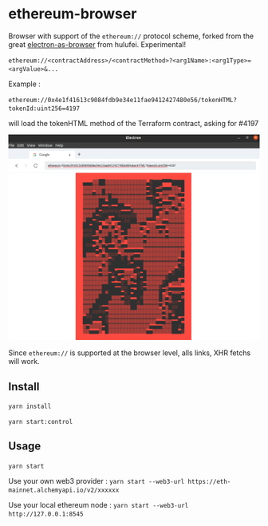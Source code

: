 # ethereum-browser

Browser with support of the `ethereum://` protocol scheme, forked from the great [electron-as-browser](https://github.com/hulufei/electron-as-browser) from hulufei. Experimental!

`ethereum://<contractAddress>/<contractMethod>?<arg1Name>:<arg1Type>=<argValue>&...`

Example : 

`ethereum://0x4e1f41613c9084fdb9e34e11fae9412427480e56/tokenHTML?tokenId:uint256=4197`

will load the tokenHTML method of the Terraform contract, asking for #4197

![./screenshot2.png](./screenshot2.png)

Since `ethereum://` is supported at the browser level, alls links, XHR fetchs will work.

## Install

`yarn install`

`yarn start:control`

## Usage

`yarn start`

Use your own web3 provider : `yarn start --web3-url https://eth-mainnet.alchemyapi.io/v2/xxxxxx`

Use your local ethereum node : `yarn start --web3-url http://127.0.0.1:8545`


